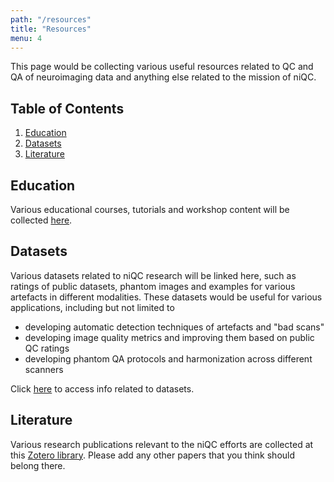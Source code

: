 ```yaml
---
path: "/resources"
title: "Resources"
menu: 4
---
```


This page would be collecting various useful resources related to QC and QA of neuroimaging data and anything else related to the mission of niQC.

## Table of Contents
1. [Education](#education)
2. [Datasets](#datasets)
3. [Literature](#literature)

## Education <a name="education"></a>

Various educational courses, tutorials and workshop content will be collected [here](/education/).

## Datasets <a name="datasets"></a>

Various datasets related to niQC research will be linked here, such as ratings of public datasets, phantom images and examples for various artefacts in different modalities. These datasets would be useful for various applications, including but not limited to
 - developing automatic detection techniques of artefacts and "bad scans"
 - developing image quality metrics and improving them based on public QC ratings
 - developing phantom QA protocols and harmonization across different scanners

Click [here](/datasets/) to access info related to datasets.

## Literature <a name="literature"></a>

Various research publications relevant to the niQC efforts are collected at this [Zotero library](https://www.zotero.org/groups/2221093/niqc?). Please add any other papers that you think should belong there.